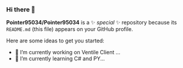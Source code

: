 ### Hi there 👋


**Pointer95034/Pointer95034** is a ✨ _special_ ✨ repository because its `README.md` (this file) appears on your GitHub profile.

Here are some ideas to get you started:

- 🔭 I’m currently working on Ventile Client ...
- 🌱 I’m currently learning C# and PY...


